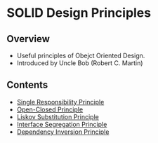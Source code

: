 # SOLID Design Principles

## Overview

- Useful principles of Obejct Oriented Design.
- Introduced by Uncle Bob (Robert C. Martin)

## Contents

- [Single Responsibility Principle](single_responsibility/README.md)
- [Open-Closed Principle](open_closed/README.md)
- [Liskov Substitution Principle](liskov_substitution/README.md)
- [Interface Segregation Principle](interface_segregation/README.md)
- [Dependency Inversion Principle](dependency_inversion/README.md)

